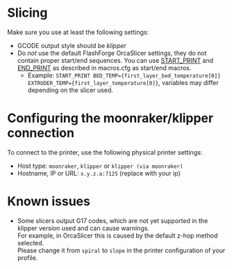 # Slicing

Make sure you use at least the following settings:

* GCODE output style should be _klipper_
* Do _*not*_ use the default FlashForge OrcaSlicer settings, they do not contain proper start/end sequences. You can use [START_PRINT](../printer_configs/macros.cfg#L10) and [END_PRINT](../printer_configs/macros.cfg#L46) as described in macros.cfg as start/end macros.
  * Example: `START_PRINT BED_TEMP={first_layer_bed_temperature[0]} EXTRUDER_TEMP={first_layer_temperature[0]}`, variables may differ depending on the slicer used.

# Configuring the moonraker/klipper connection

To connect to the printer, use the following physical printer settings:
* Host type: `moonraker`, `klipper` or `klipper (via moonraker)`
* Hostname, IP or URL: `x.y.z.a:7125` (replace with your ip)


# Known issues

* Some slicers output G17 codes, which are not yet supported in the klipper version used and can cause warnings.  
  For example, in OrcaSlicer this is caused by the default z-hop method selected.  
  Please change it from `spiral` to `slope` in the printer configuration of your profile.

